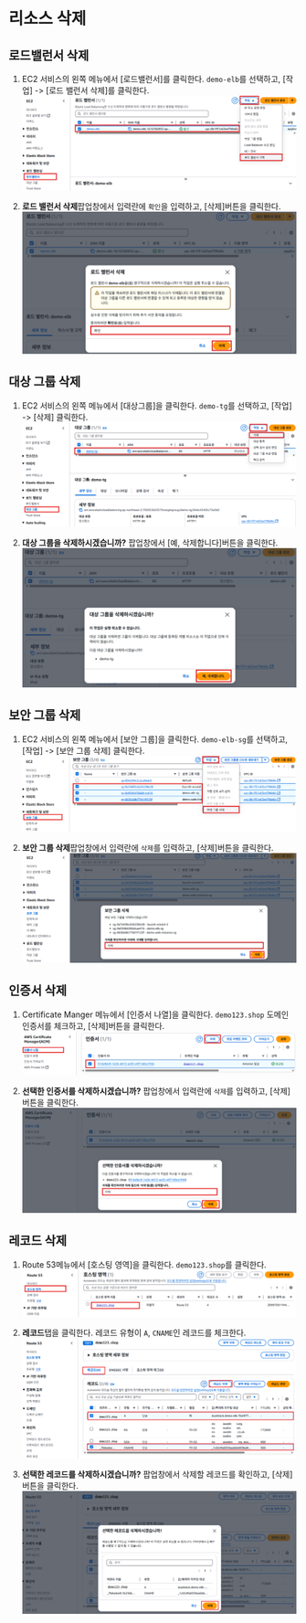 # 리소스 삭제

## 로드밸런서 삭제
1. EC2 서비스의 왼쪽 메뉴에서 [로드밸런서]를 클릭한다. `demo-elb`를 선택하고, [작업] -> [로드 밸런서 삭제]를 클릭한다.
   ![로드밸런서 삭제](../../images/4/13-7.png)

2. **로드 밸런서 삭제**팝업창에서 입력란에 `확인`을 입력하고, [삭제]버튼을 클릭한다.
   ![로드밸런서 삭제](../../images/4/13-8.png)

## 대상 그룹 삭제
1. EC2 서비스의 왼쪽 메뉴에서 [대상그룹]을 클릭한다. `demo-tg`를 선택하고, [작업] -> [삭제] 클릭한다.
   ![대상그룹 삭제](../../images/4/13-9.png)

2. **대상 그룹을 삭제하시겠습니까?** 팝업창에서 [예, 삭제합니다]버튼을 클릭한다.
   ![대상그룹 삭제](../../images/4/13-10.png)

## 보안 그룹 삭제
1. EC2 서비스의 왼쪽 메뉴에서 [보안 그룹]을 클릭한다. `demo-elb-sg`를 선택하고, [작업] -> [보안 그룹 삭제] 클릭한다.
   ![보안그룹 삭제](../../images/4/13-11.png)

2. **보안 그룹 삭제**팝업창에서 입력란에 `삭제`를 입력하고, [삭제]버튼을 클릭한다.
   ![보안그룹 삭제](../../images/4/13-12.png)

## 인증서 삭제
1. Certificate Manger 메뉴에서 [인증서 나열]을 클릭한다. `demo123.shop` 도메인 인증서를 체크하고, [삭제]버튼을 클릭한다.
   ![인증서 삭제](../../images/4/18-1.png)

2. **선택한 인증서를 삭제하시겠습니까?** 팝업창에서 입력란에 `삭제`를 입력하고, [삭제]버튼을 클릭한다.
   ![인증서 삭제](../../images/4/18-2.png)

## 레코드 삭제
1. Route 53메뉴에서 [호스팅 영역]을 클릭한다. `demo123.shop`를 클릭한다.
   ![호스팅 영역 선택](../../images/4/18-3.png)
   
2. **레코드**탭을 클릭한다. 레코드 유형이 `A`, `CNAME`인 레코드를 체크한다.
   ![레코드 삭제](../../images/4/18-4.png)

3. **선택한 레코드를 삭제하시겠습니까?** 팝업창에서 삭제할 레코드를 확인하고, [삭제]버튼을 클릭한다.
   ![레코드 삭제](../../images/4/18-5.png)